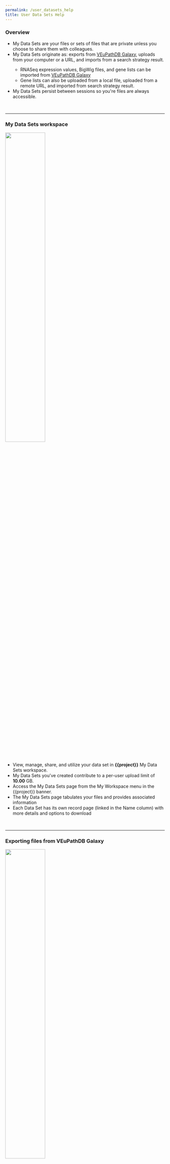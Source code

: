 ```yaml
---
permalink: /user_datasets_help
title: User Data Sets Help
---
```

<style>

div.UserDatasetHelp img {
    width: 50%;
    margin-bottom: 20px;
}

</style>


<div class="static-content">

  <div class="UserDatasetHelp">


  <h3>Overview</h3>
    <ul>
      <li>My Data Sets are your files or sets of files that are private unless you choose to share them with colleagues.</li>
      <li>My Data Sets originate as:  exports from <a href="http://veupathdb.globusgenomics.org">VEuPathDB Galaxy</a>, uploads from your computer or a URL, and imports from a search strategy result. </li>
      <ul>
        <li>RNASeq expression values, BigWig files, and gene lists can be imported from <a href="http://veupathdb.globusgenomics.org">VEuPathDB Galaxy</a></li>
        <li>Gene lists can also be uploaded from a local file, uploaded from a remote URL, and imported from search strategy result.</li>
      </ul>
      <li>My Data Sets persist between sessions so you're files are always accessible.</li>
    </ul>
  <br><hr>

  <h3>My Data Sets workspace</h3>
    <img src="{{'/assets/images/MyDataSets/MyDataSets.png' | absolute_url}}" />
    <ul>
      <li>View, manage, share, and utilize your data set in <b>{{project}}</b> My Data Sets workspace. </li>
      <li>My Data Sets you’ve created contribute to a per-user upload limit of <b>10.00</b> GB. </li>
      <li>Access the My Data Sets page from the My Workspace menu in the {{project}} banner.</li>
      <li>The My Data Sets page tabulates your files and provides associated information</li>
      <li>Each Data Set has its own record page (linked in the Name column) with more details and options to download</li>
    </ul>
  <br><hr>

  <h3>Exporting files from VEuPathDB Galaxy</h3>
    <img src="{{'/assets/images/MyDataSets/GalaxyExport.png' | absolute_url}}" />
    <ul>
      <li>Use the <b>VEuPathDB Export Tools</b> on the left-side navigation, at <a class="wdk-ReactRouterLink" href="/plasmo/app/galaxy-orientation">VEuPathDB Galaxy</a>.  Options for exporting Gene Lists, Bigwig Files and RNA-Seq values are available. </li>
      <li>Prepare your export data set by selecting the files in your Galaxy history.</li>
      <li>The data set name, summary and description can be edited later in the My Data Sets page. </li>
      <li>When you’re ready, <code>Execute</code> the export. The process of exporting to VEuPathDB may take some time. Progress can be monitored from the right-side history panel in Galaxy.</li>
      <li>When the export is complete, the Galaxy history tile will turn green and the data set will appear in the {{project}} My Data Sets page. </li>
    </ul>
  <br><hr>


  <h3>Example: BigWig files from Galaxy to My Data Sets</h3>
    <iframe src="https://www.youtube-nocookie.com/embed/igQZHjRBqV0" frameborder="0" allow="accelerometer; autoplay; clipboard-write; encrypted-media; gyroscope; picture-in-picture" width="560" height="315">
    </iframe>
   <br><hr>


  <h3>Example: Generating user datasets by uploading a file or exporting a strategy result: gene lists</h3>
    <ul>
      <li>
      </li>
      <li>
      </li>
      <li>
      </li>
    </ul>
   <br><hr>
    

  </div>

</div>
